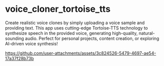 # voice_cloner_tortoise_tts
Create realistic voice clones by simply uploading a voice sample and providing text. This app uses cutting-edge Tortoise-TTS technology to synthesize speech in the provided voice, generating high-quality, natural-sounding audio. Perfect for personal projects, content creation, or exploring AI-driven voice synthesis!





https://github.com/user-attachments/assets/3c824526-5479-4697-ae54-17a37f28b73b

